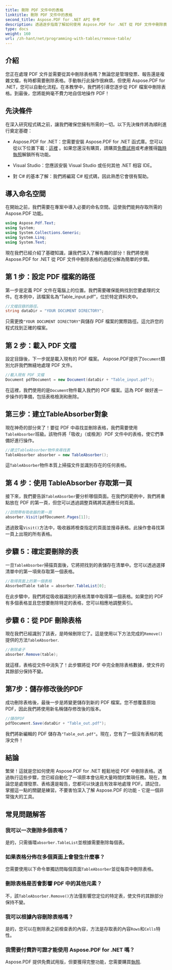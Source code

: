 ```yaml
---
title: 刪除 PDF 文件中的表格
linktitle: 刪除 PDF 文件中的表格
second_title: Aspose.PDF for .NET API 參考
description: 透過逐步指南了解如何使用 Aspose.PDF for .NET 從 PDF 文件中刪除表格。透過這個簡單的教學簡化 PDF 操作。
type: docs
weight: 160
url: /zh-hant/net/programming-with-tables/remove-table/
---
```

## 介紹

您正在處理 PDF 文件並需要從其中刪除表格嗎？無論您是管理發票、報告還是複雜文檔，有時都需要刪除表格。手動執行此操作很麻煩，但使用 Aspose.PDF for .NET，您可以自動化流程。在本教學中，我們將引導您逐步從 PDF 檔案中刪除表格。到最後，您將能夠毫不費力地自信地操作 PDF！

## 先決條件

在深入研究程式碼之前，讓我們確保您擁有所需的一切。以下先決條件將為順利進行奠定基礎：

-  Aspose.PDF for .NET：您需要安裝 Aspose.PDF for .NET 函式庫。您可以從以下位置下載：[這裡](https://releases.aspose.com/pdf/net/) 。如果您還沒有購買，請購買[免費試用](https://releases.aspose.com/)或考慮獲得[臨時執照](https://purchase.aspose.com/temporary-license/)解鎖所有功能。
  
- Visual Studio：您應該安裝 Visual Studio 或任何其他 .NET 相容 IDE。
  
- 對 C# 的基本了解：我們將編寫 C# 程式碼，因此熟悉它會很有幫助。

## 導入命名空間

在開始之前，我們需要在專案中導入必要的命名空間。這使我們能夠存取所需的 Aspose.PDF 功能。

```csharp
using Aspose.Pdf.Text;
using System;
using System.Collections.Generic;
using System.Linq;
using System.Text;
```

現在我們已經介紹了基礎知識，讓我們深入了解有趣的部分！我們將使用 Aspose.PDF for .NET 從 PDF 文件中刪除表格的過程分解為簡單的步驟。

## 第 1 步：設定 PDF 檔案的路徑

第一步是定義 PDF 文件在電腦上的位置。我們需要確保能夠找到您要處理的文件。在本例中，該檔案名為“Table_input.pdf”，位於特定資料夾中。

```csharp
//文檔目錄的路徑。
string dataDir = "YOUR DOCUMENT DIRECTORY";
```

只需更換`"YOUR DOCUMENT DIRECTORY"`與儲存 PDF 檔案的實際路徑。這允許您的程式找到正確的檔案。

## 第 2 步：載入 PDF 文檔

設定目錄後，下一步就是載入現有的 PDF 檔案。 Aspose.PDF提供了`Document`類別允許我們無縫地處理 PDF 文件。

```csharp
//載入現有 PDF 文檔
Document pdfDocument = new Document(dataDir + "Table_input.pdf");
```

在這裡，我們使用的是`Document`物件載入我們的 PDF 檔案。這為 PDF 做好進一步操作的準備，包括表格檢測和刪除。

## 第三步：建立TableAbsorber對象

現在神奇的部分來了！要從 PDF 中尋找並刪除表格，我們需要使用`TableAbsorber`班級。該物件將「吸收」（或檢測）PDF 文件中的表格，使它們準備好進行操作。

```csharp
//建立TableAbsorber物件來尋找表
TableAbsorber absorber = new TableAbsorber();
```

這`TableAbsorber`物件本質上掃描文件並識別存在的任何表格。

## 第 4 步：使用 TableAbsorber 存取第一頁

接下來，我們要告訴`TableAbsorber`要分析哪個頁面。在我們的範例中，我們將重點放在 PDF 的第一頁，但您可以透過調整頁碼將其適應任何頁面。

```csharp
//訪問帶有吸收器的第一頁
absorber.Visit(pdfDocument.Pages[1]);
```

透過致電`Visit()`方法中，吸收器將檢查指定的頁面並搜尋表格。此操作會尋找第一頁上出現的所有表格。

## 步驟 5：確定要刪除的表

一旦`TableAbsorber`掃描頁面後，它將把找到的表儲存在清單中。您可以透過選擇清單中的第一項來存取第一個表格。

```csharp
//取得頁面上的第一個表格
AbsorbedTable table = absorber.TableList[0];
```

在此步驟中，我們將從吸收器識別的表格清單中取得第一個表格。如果您的 PDF 有多個表格並且您想要刪除特定的表格，您可以相應地調整索引。

## 步驟 6：從 PDF 刪除表格

現在我們已經識別了該表，是時候刪除它了。這是使用以下方法完成的`Remove()`提供的方法`TableAbsorber`.

```csharp
//刪除桌子
absorber.Remove(table);
```

就這樣，表格從文件中消失了！此步驟將從 PDF 中完全刪除表格數據，使文件的其餘部分保持不變。

## 第7步：儲存修改後的PDF

成功刪除表格後，最後一步是將變更儲存到新的 PDF 檔案。您不想覆蓋原始 PDF，因此我們將使用新名稱儲存修改後的版本。

```csharp
//儲存PDF
pdfDocument.Save(dataDir + "Table_out.pdf");
```

我們將新編輯的 PDF 儲存為`"Table_out.pdf"`。現在，您有了一個沒有表格的乾淨文件！

## 結論

繁榮！這就是您如何使用 Aspose.PDF for .NET 輕鬆地從 PDF 中刪除表格。透過執行這些步驟，您已經自動化了一項原本會佔用大量時間的繁瑣任務。現在，無論您是處理發票、表格還是報告，您都可以快速且有效率地處理 PDF。請記住，掌握這一點的關鍵是練習。不要害怕深入了解 Aspose.PDF 的功能 - 它是一個非常強大的工具。

## 常見問題解答

### 我可以一次刪除多個表嗎？  
是的，只需循環`absorber.TableList`並根據需要刪除每個表。

### 如果表格分佈在多個頁面上會發生什麼事？  
您需要使用以下命令單獨訪問每個頁面`TableAbsorber`並從每頁中刪除表格。

### 刪除表格是否會影響 PDF 中的其他元素？  
不，該`TableAbsorber.Remove()`方法僅影響您定位的特定表，使文件的其餘部分保持不變。

### 我可以根據內容刪除表格嗎？  
是的，您可以在刪除表之前檢查表的內容，方法是存取表的內容`Rows`和`Cells`特性。

### 我需要付費許可證才能使用 Aspose.PDF for .NET 嗎？  
 Aspose.PDF 提供免費試用版，但要獲得完整功能，您需要購買[執照](https://purchase.aspose.com/buy).